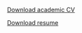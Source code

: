 
<i class="pdf-file"></i> [Download academic CV](academic_cv.pdf)

<i class="pdf-file"></i> [Download resume](resume.pdf)
